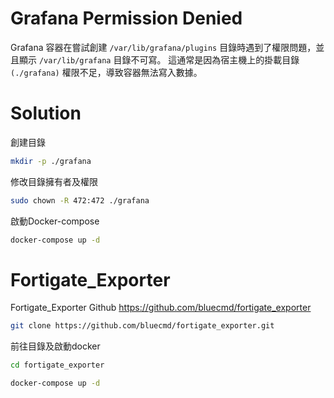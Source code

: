 # Grafana Permission Denied
Grafana 容器在嘗試創建 `/var/lib/grafana/plugins` 目錄時遇到了權限問題，並且顯示 `/var/lib/grafana` 目錄不可寫。
這通常是因為宿主機上的掛載目錄 `(./grafana)` 權限不足，導致容器無法寫入數據。
# Solution
創建目錄
```sh
mkdir -p ./grafana
```
修改目錄擁有者及權限
```sh
sudo chown -R 472:472 ./grafana
```
啟動Docker-compose
```sh
docker-compose up -d
```
# Fortigate_Exporter
Fortigate_Exporter Github
<https://github.com/bluecmd/fortigate_exporter>
```sh
git clone https://github.com/bluecmd/fortigate_exporter.git
```
前往目錄及啟動docker
```sh
cd fortigate_exporter
```
```sh
docker-compose up -d
```
